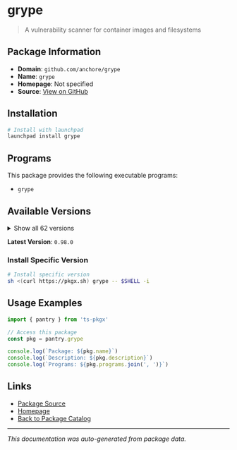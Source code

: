 # grype

> A vulnerability scanner for container images and filesystems

## Package Information

- **Domain**: `github.com/anchore/grype`
- **Name**: `grype`
- **Homepage**: Not specified
- **Source**: [View on GitHub](https://github.com/pkgxdev/pantry/tree/main/projects/github.com/anchore/grype/package.yml)

## Installation

```bash
# Install with launchpad
launchpad install grype
```

## Programs

This package provides the following executable programs:

- `grype`

## Available Versions

<details>
<summary>Show all 62 versions</summary>

- `0.98.0`, `0.97.2`, `0.97.1`, `0.97.0`, `0.96.1`
- `0.96.0`, `0.95.0`, `0.94.0`, `0.93.0`, `0.92.2`
- `0.92.1`, `0.92.0`, `0.91.2`, `0.91.1`, `0.91.0`
- `0.90.0`, `0.89.1`, `0.89.0`, `0.88.0`, `0.87.0`
- `0.86.1`, `0.86.0`, `0.85.0`, `0.84.0`, `0.83.0`
- `0.82.2`, `0.82.1`, `0.82.0`, `0.81.0`, `0.80.2`
- `0.80.1`, `0.80.0`, `0.79.6`, `0.79.5`, `0.79.4`
- `0.79.3`, `0.79.2`, `0.79.1`, `0.79.0`, `0.78.0`
- `0.77.4`, `0.77.3`, `0.77.2`, `0.77.1`, `0.77.0`
- `0.76.0`, `0.75.0`, `0.74.7`, `0.74.6`, `0.74.5`
- `0.74.4`, `0.74.3`, `0.74.2`, `0.74.1`, `0.74.0`
- `0.73.5`, `0.73.4`, `0.73.3`, `0.73.2`, `0.73.1`
- `0.73.0`, `0.72.0`

</details>

**Latest Version**: `0.98.0`

### Install Specific Version

```bash
# Install specific version
sh <(curl https://pkgx.sh) grype -- $SHELL -i
```

## Usage Examples

```typescript
import { pantry } from 'ts-pkgx'

// Access this package
const pkg = pantry.grype

console.log(`Package: ${pkg.name}`)
console.log(`Description: ${pkg.description}`)
console.log(`Programs: ${pkg.programs.join(', ')}`)
```

## Links

- [Package Source](https://github.com/pkgxdev/pantry/tree/main/projects/github.com/anchore/grype/package.yml)
- [Homepage](#)
- [Back to Package Catalog](../../../package-catalog.md)

---

*This documentation was auto-generated from package data.*
